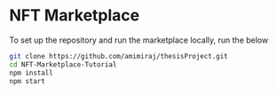 #  NFT Marketplace

To set up the repository and run the marketplace locally, run the below
```bash
git clone https://github.com/amimiraj/thesisProject.git
cd NFT-Marketplace-Tutorial
npm install
npm start
```
